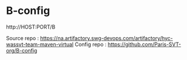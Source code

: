 # B-config

http://HOST:PORT/B

Source repo : https://na.artifactory.swg-devops.com/artifactory/hyc-wassvt-team-maven-virtual
Config repo : https://github.com/Paris-SVT-org/B-config
